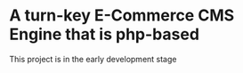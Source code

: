 # A turn-key E-Commerce CMS Engine that is php-based
This project is in the early development stage

